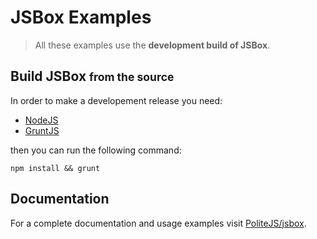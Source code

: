 JSBox Examples
==============

> All these examples use the **development build of JSBox**.

## Build JSBox <small>from the source</small>


In order to make a developement release you need:

- [NodeJS](http://nodejs.org)
- [GruntJS](http://gruntjs.com)

then you can run the following command:

    npm install && grunt
    
## Documentation

For a complete documentation and usage examples visit [PoliteJS/jsbox](http://politejs.com/jsbox).